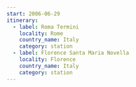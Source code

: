 ```yaml
---
start: 2006-06-29
itinerary:
  - label: Roma Termini
    locality: Rome
    country_name: Italy
    category: station
  - label: Florence Santa Maria Novella
    locality: Florence
    country_name: Italy
    category: station
---
```


